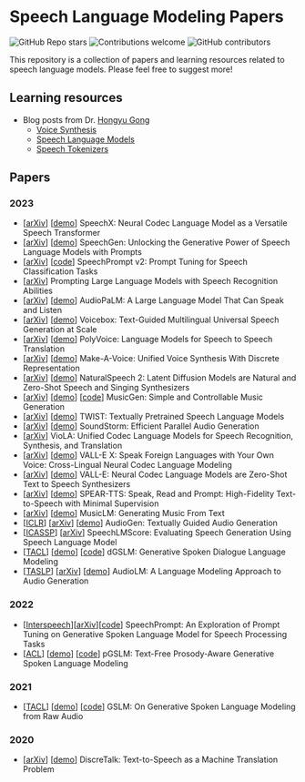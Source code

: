 # Speech Language Modeling Papers

![GitHub Repo stars](https://img.shields.io/github/stars/pyf98/speech-language-model)
![Contributions welcome](https://img.shields.io/badge/contributions-welcome-brightgreen.svg?style=flat)
![GitHub contributors](https://img.shields.io/github/contributors/pyf98/speech-language-model)


This repository is a collection of papers and learning resources related to speech language models. Please feel free to suggest more!


## Learning resources

- Blog posts from Dr. [Hongyu Gong](https://hongyugong.github.io/)
  - [Voice Synthesis](https://hongyugong.github.io/posts/2023/07/blog-post-0/)
  - [Speech Language Models](https://hongyugong.github.io/posts/2023/07/blog-post-1/)
  - [Speech Tokenizers](https://hongyugong.github.io/posts/2023/07/blog-post-2/)


## Papers

### 2023
- [[arXiv](https://arxiv.org/abs/2308.06873)] [[demo](https://www.microsoft.com/en-us/research/project/speechx/)] SpeechX: Neural Codec Language Model as a Versatile Speech Transformer
- [[arXiv](https://arxiv.org/abs/2306.02207)] [[demo](https://ga642381.github.io/SpeechPrompt/speechgen.html)] SpeechGen: Unlocking the Generative Power of Speech Language Models with Prompts
- [[arXiv](https://arxiv.org/abs/2303.00733)] [[code](https://github.com/ga642381/SpeechPrompt-v2)] SpeechPrompt v2: Prompt Tuning for Speech Classification Tasks
- [[arXiv](https://arxiv.org/abs/2307.11795)] Prompting Large Language Models with Speech Recognition Abilities
- [[arXiv](https://arxiv.org/abs/2306.12925)] [[demo](https://google-research.github.io/seanet/audiopalm/examples/)] AudioPaLM: A Large Language Model That Can Speak and Listen
- [[arXiv](https://arxiv.org/abs/2306.15687)] [[demo](https://voicebox.metademolab.com/#demo)] Voicebox: Text-Guided Multilingual Universal Speech Generation at Scale
- [[arXiv](https://arxiv.org/abs/2306.02982)] [[demo](https://speechtranslation.github.io/polyvoice/)] PolyVoice: Language Models for Speech to Speech Translation
- [[arXiv](https://arxiv.org/abs/2305.19269)] [[demo](https://make-a-voice.github.io/)] Make-A-Voice: Unified Voice Synthesis With Discrete Representation
- [[arXiv](https://arxiv.org/abs/2304.09116)] [[demo](https://speechresearch.github.io/naturalspeech2/)] NaturalSpeech 2: Latent Diffusion Models are Natural and Zero-Shot Speech and Singing Synthesizers
- [[arXiv](https://arxiv.org/abs/2306.05284)] [[demo](https://ai.honu.io/papers/musicgen/)] [[code](https://github.com/facebookresearch/audiocraft)] MusicGen: Simple and Controllable Music Generation
- [[arXiv](https://arxiv.org/abs/2305.13009)] [[demo](https://pages.cs.huji.ac.il/adiyoss-lab/twist/)] TWIST: Textually Pretrained Speech Language Models
- [[arXiv](https://arxiv.org/abs/2305.09636)] [[demo](https://google-research.github.io/seanet/soundstorm/examples/)] SoundStorm: Efficient Parallel Audio Generation
- [[arXiv](https://arxiv.org/abs/2305.16107)] VioLA: Unified Codec Language Models for Speech Recognition, Synthesis, and Translation
- [[arXiv](https://arxiv.org/abs/2303.03926)] [[demo](https://www.microsoft.com/en-us/research/project/vall-e-x/vall-e-x/)] VALL-E X: Speak Foreign Languages with Your Own Voice: Cross-Lingual Neural Codec Language Modeling
- [[arXiv](https://arxiv.org/abs/2301.02111)] [[demo](https://www.microsoft.com/en-us/research/project/vall-e-x/vall-e/)] VALL-E: Neural Codec Language Models are Zero-Shot Text to Speech Synthesizers
- [[arXiv](https://arxiv.org/abs/2302.03540)] [[demo](https://google-research.github.io/seanet/speartts/examples/)] SPEAR-TTS: Speak, Read and Prompt: High-Fidelity Text-to-Speech with Minimal Supervision
- [[arXiv](https://arxiv.org/abs/2301.11325)] [[demo](https://google-research.github.io/seanet/musiclm/examples/)] MusicLM: Generating Music From Text
- [[ICLR](https://openreview.net/forum?id=CYK7RfcOzQ4)] [[arXiv](https://arxiv.org/abs/2209.15352)] [[demo](https://felixkreuk.github.io/audiogen/)] AudioGen: Textually Guided Audio Generation
- [[ICASSP](https://ieeexplore.ieee.org/document/10095710)] [[arXiv](https://arxiv.org/abs/2212.04559)] SpeechLMScore: Evaluating Speech Generation Using Speech Language Model
- [[TACL](https://aclanthology.org/2023.tacl-1.15/)] [[demo](https://speechbot.github.io/dgslm/index.html)] [[code](https://github.com/facebookresearch/fairseq/blob/main/examples/textless_nlp/dgslm)] dGSLM: Generative Spoken Dialogue Language Modeling
- [[TASLP](https://ieeexplore.ieee.org/abstract/document/10158503)] [[arXiv](https://arxiv.org/abs/2209.03143)] [[demo](https://google-research.github.io/seanet/audiolm/examples/)] AudioLM: A Language Modeling Approach to Audio Generation


### 2022
- [[Interspeech](https://www.isca-speech.org/archive/interspeech_2022/chang22e_interspeech.html)][[arXiv](https://arxiv.org/abs/2203.16773)][[code](https://github.com/ga642381/SpeechPrompt)] SpeechPrompt: An Exploration of Prompt Tuning on Generative Spoken Language Model for Speech Processing Tasks
- [[ACL](https://aclanthology.org/2022.acl-long.593/)] [[demo](https://speechbot.github.io/pgslm/index.html)] [[code](https://github.com/facebookresearch/fairseq/blob/main/examples/textless_nlp/pgslm/)] pGSLM: Text-Free Prosody-Aware Generative Spoken Language Modeling

### 2021

- [[TACL](https://aclanthology.org/2021.tacl-1.79/)] [[demo](https://speechbot.github.io/gslm/index.html)] [[code](https://github.com/facebookresearch/fairseq/tree/main/examples/textless_nlp/gslm)] GSLM: On Generative Spoken Language Modeling from Raw Audio

### 2020

- [[arXiv](https://arxiv.org/abs/2005.05525)] [[demo](https://kan-bayashi.github.io/DiscreTalk/)] DiscreTalk: Text-to-Speech as a Machine Translation Problem
